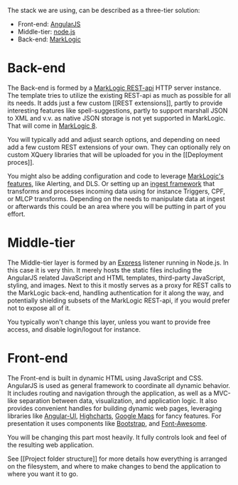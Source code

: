 The stack we are using, can be described as a three-tier solution:

- Front-end: [AngularJS](https://angularjs.org/)
- Middle-tier: [node.js](http://nodejs.org/)
- Back-end: [MarkLogic](http://marklogic.com)

# Back-end

The Back-end is formed by a [MarkLogic REST-api](http://docs.marklogic.com/guide/rest-dev) HTTP server instance. The template tries to utilize the existing REST-api as much as possible for all its needs. It adds just a few custom [[REST extensions]], partly to provide interesting features like spell-suggestions, partly to support marshall JSON to XML and v.v. as native JSON storage is not yet supported in MarkLogic. That will come in [MarkLogic 8](http://www.marklogic.com/press-releases/marklogic-sets-standard-for-modern-database/).

You will typically add and adjust search options, and depending on need add a few custom REST extensions of your own. They can optionally rely on custom XQuery libraries that will be uploaded for you in the [[Deployment proces]].

You might also be adding configuration and code to leverage [MarkLogic's features](http://docs.marklogic.com/guide/app-dev), like Alerting, and DLS. Or setting up an [ingest framework](http://docs.marklogic.com/guide/ingestion) that transforms and processes incoming data using for instance Triggers, CPF, or MLCP transforms. Depending on the needs to manipulate data at ingest or afterwards this could be an area where you will be putting in part of you effort.

# Middle-tier
The Middle-tier layer is formed by an [Express](http://expressjs.com/) listener running in Node.js. In this case it is very thin. It merely hosts the static files including the AngularJS related JavaScript and HTML templates, third-party JavaScript, styling, and images. Next to this it mostly serves as a proxy for REST calls to the MarkLogic back-end, handling authentication for it along the way, and potentially shielding subsets of the MarkLogic REST-api, if you would prefer not to expose all of it.

You typically won't change this layer, unless you want to provide free access, and disable login/logout for instance.
# Front-end

The Front-end is built in dynamic HTML using JavaScript and CSS. AngularJS is used as general framework to coordinate all dynamic behavior. It includes routing and navigation through the application, as well as a MVC-like separation between data, visualization, and application logic. It also provides convenient handles for building dynamic web pages, leveraging libraries like [Angular-UI](http://angular-ui.github.io/), [Highcharts](http://www.highcharts.com/), [Google Maps](https://developers.google.com/maps/documentation/javascript/3.exp/reference) for fancy features. For presentation it uses components like [Bootstrap](http://getbootstrap.com/), and [Font-Awesome](http://fortawesome.github.io/Font-Awesome/).

You will be changing this part most heavily. It fully controls look and feel of the resulting web application.

See [[Project folder structure]] for more details how everything is arranged on the filesystem, and where to make changes to bend the application to where you want it to go.
